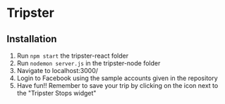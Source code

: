 # Tripster

## Installation

1. Run `npm start` the tripster-react folder
2. Run `nodemon server.js` in the tripster-node folder
3. Navigate to localhost:3000/
4. Login to Facebook using the sample accounts given in the repository
5. Have fun!! Remember to save your trip by clicking on the icon next to the "Tripster Stops widget"